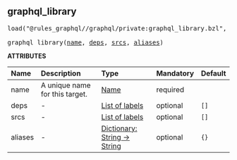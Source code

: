 <!-- Generated with Stardoc: http://skydoc.bazel.build -->



<a id="graphql_library"></a>

## graphql_library

<pre>
load("@rules_graphql//graphql/private:graphql_library.bzl", "graphql_library")

graphql_library(<a href="#graphql_library-name">name</a>, <a href="#graphql_library-deps">deps</a>, <a href="#graphql_library-srcs">srcs</a>, <a href="#graphql_library-aliases">aliases</a>)
</pre>



**ATTRIBUTES**


| Name  | Description | Type | Mandatory | Default |
| :------------- | :------------- | :------------- | :------------- | :------------- |
| <a id="graphql_library-name"></a>name |  A unique name for this target.   | <a href="https://bazel.build/concepts/labels#target-names">Name</a> | required |  |
| <a id="graphql_library-deps"></a>deps |  -   | <a href="https://bazel.build/concepts/labels">List of labels</a> | optional |  `[]`  |
| <a id="graphql_library-srcs"></a>srcs |  -   | <a href="https://bazel.build/concepts/labels">List of labels</a> | optional |  `[]`  |
| <a id="graphql_library-aliases"></a>aliases |  -   | <a href="https://bazel.build/rules/lib/dict">Dictionary: String -> String</a> | optional |  `{}`  |


